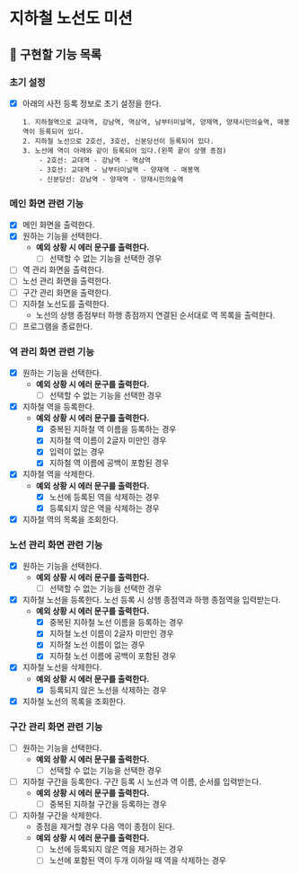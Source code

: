 # 지하철 노선도 미션

## 🎯 구현할 기능 목록

### 초기 설정
- [x] 아래의 사전 등록 정보로 초기 설정을 한다.
    ```
    1. 지하철역으로 교대역, 강남역, 역삼역, 남부터미널역, 양재역, 양재시민의숲역, 매봉역이 등록되어 있다.
    2. 지하철 노선으로 2호선, 3호선, 신분당선이 등록되어 있다.
    3. 노선에 역이 아래와 같이 등록되어 있다.(왼쪽 끝이 상행 종점)
        - 2호선: 교대역 - 강남역 - 역삼역
        - 3호선: 교대역 - 남부터미널역 - 양재역 - 매봉역
        - 신분당선: 강남역 - 양재역 - 양재시민의숲역
    ```

### 메인 화면 관련 기능
- [x] 메인 화면을 출력한다.
- [x] 원하는 기능을 선택한다.
    - **예외 상황 시 에러 문구를 출력한다.**
        - [ ] 선택할 수 없는 기능을 선택한 경우
- [ ] 역 관리 화면을 출력한다.
- [ ] 노선 관리 화면을 출력한다.
- [ ] 구간 관리 화면을 출력한다.
- [ ] 지하철 노선도를 출력한다.
    - 노선의 상행 종점부터 하행 종점까지 연결된 순서대로 역 목록을 출력한다.
- [ ] 프로그램을 종료한다.

### 역 관리 화면 관련 기능
- [x] 원하는 기능을 선택한다.
    - **예외 상황 시 에러 문구를 출력한다.**
        - [ ] 선택할 수 없는 기능을 선택한 경우
- [x] 지하철 역을 등록한다.
    - **예외 상황 시 에러 문구를 출력한다.**
        - [x] 중복된 지하철 역 이름을 등록하는 경우
        - [x] 지하철 역 이름이 2글자 미만인 경우
        - [x] 입력이 없는 경우
        - [x] 지하철 역 이름에 공백이 포함된 경우
- [x] 지하철 역을 삭제한다.
    - **예외 상황 시 에러 문구를 출력한다.**
        - [x] 노선에 등록된 역을 삭제하는 경우
        - [x] 등록되지 않은 역을 삭제하는 경우
- [x] 지하철 역의 목록을 조회한다.

### 노선 관리 화면 관련 기능
- [x] 원하는 기능을 선택한다.
    - **예외 상황 시 에러 문구를 출력한다.**
        - [ ] 선택할 수 없는 기능을 선택한 경우
- [x] 지하철 노선을 등록한다. 노선 등록 시 상행 종점역과 하행 종점역을 입력받는다.
    - **예외 상황 시 에러 문구를 출력한다.**
        - [x] 중복된 지하철 노선 이름을 등록하는 경우
        - [x] 지하철 노선 이름이 2글자 미만인 경우
        - [x] 지하철 노선 이름이 없는 경우
        - [x] 지하철 노선 이름에 공백이 포함된 경우
- [x] 지하철 노선을 삭제한다.
    - **예외 상황 시 에러 문구를 출력한다.**
        - [x] 등록되지 않은 노선을 삭제하는 경우
- [x] 지하철 노선의 목록을 조회한다.

### 구간 관리 화면 관련 기능
- [ ] 원하는 기능을 선택한다.
    - **예외 상황 시 에러 문구를 출력한다.**
        - [ ] 선택할 수 없는 기능을 선택한 경우
- [ ] 지하철 구간을 등록한다. 구간 등록 시 노선과 역 이름, 순서를 입력받는다.
    - **예외 상황 시 에러 문구를 출력한다.**
        - [ ] 중복된 지하철 구간을 등록하는 경우
- [ ] 지하철 구간을 삭제한다.
    - 종점을 제거할 경우 다음 역이 종점이 된다.
    - **예외 상황 시 에러 문구를 출력한다.**
        - [ ] 노선에 등록되지 않은 역을 제거하는 경우
        - [ ] 노선에 포함된 역이 두개 이하일 때 역을 삭제하는 경우
